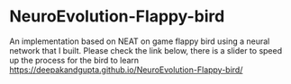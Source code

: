 # NeuroEvolution-Flappy-bird

An implementation based on NEAT on game flappy bird using a neural network that I built. Please check the link below, there is a slider to speed up the process for the bird to learn
https://deepakandgupta.github.io/NeuroEvolution-Flappy-bird/
